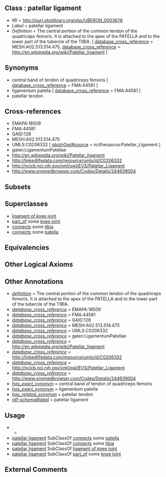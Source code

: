 
## Class : patellar ligament

 * *IRI* = http://purl.obolibrary.org/obo/UBERON_0003676
 * *Label* = patellar ligament
 * *Definition* = The central portion of the common tendon of the quadriceps femoris. It is attached to the apex of the PATELLA and to the lower part of the tubercle of the TIBIA. [ [database_cross_reference](../../ef/oboInOwl#hasDbXref.md) = MESH:A02.513.514.475, [database_cross_reference](../../ef/oboInOwl#hasDbXref.md) = http://en.wikipedia.org/wiki/Patellar_ligament ]

## Synonyms

 * central band of tendon of quadriceps femoris [ [database_cross_reference](../../ef/oboInOwl#hasDbXref.md) = FMA:44581 ]
 * ligamentum patella [ [database_cross_reference](../../ef/oboInOwl#hasDbXref.md) = FMA:44581 ]
 * patellar tendon

## Cross-references

 * EMAPA:18509
 * FMA:44581
 * GAID:128
 * MESH:A02.513.514.475
 * UMLS:C0206332 [ [oboInOwl#source](../../ce/oboInOwl#source.md) = ncithesaurus:Patellar_Ligament ]
 * galen:LigamentumPatellae
 * http://en.wikipedia.org/wiki/Patellar_ligament
 * http://linkedlifedata.com/resource/umls/id/C0206332
 * http://ncicb.nci.nih.gov/xml/owl/EVS/Patellar_Ligament
 * http://www.snomedbrowser.com/Codes/Details/244639004

## Subsets


## Superclasses

 * [ligament of knee joint](../../UBERON/88/UBERON_0011088.md)
 * [part_of](../../BFO/50/BFO_0000050.md) some [knee joint](../../UBERON/85/UBERON_0001485.md)
 * [connects](../../RO/76/RO_0002176.md) some [tibia](../../UBERON/79/UBERON_0000979.md)
 * [connects](../../RO/76/RO_0002176.md) some [patella](../../UBERON/46/UBERON_0002446.md)

## Equivalencies


## Other Logical Axioms


## Other Annotations

 * *[definition](../../IAO/15/IAO_0000115.md)* = The central portion of the common tendon of the quadriceps femoris. It is attached to the apex of the PATELLA and to the lower part of the tubercle of the TIBIA.
 * *[database_cross_reference](../../ef/oboInOwl#hasDbXref.md)* = EMAPA:18509
 * *[database_cross_reference](../../ef/oboInOwl#hasDbXref.md)* = FMA:44581
 * *[database_cross_reference](../../ef/oboInOwl#hasDbXref.md)* = GAID:128
 * *[database_cross_reference](../../ef/oboInOwl#hasDbXref.md)* = MESH:A02.513.514.475
 * *[database_cross_reference](../../ef/oboInOwl#hasDbXref.md)* = UMLS:C0206332
 * *[database_cross_reference](../../ef/oboInOwl#hasDbXref.md)* = galen:LigamentumPatellae
 * *[database_cross_reference](../../ef/oboInOwl#hasDbXref.md)* = http://en.wikipedia.org/wiki/Patellar_ligament
 * *[database_cross_reference](../../ef/oboInOwl#hasDbXref.md)* = http://linkedlifedata.com/resource/umls/id/C0206332
 * *[database_cross_reference](../../ef/oboInOwl#hasDbXref.md)* = http://ncicb.nci.nih.gov/xml/owl/EVS/Patellar_Ligament
 * *[database_cross_reference](../../ef/oboInOwl#hasDbXref.md)* = http://www.snomedbrowser.com/Codes/Details/244639004
 * *[has_exact_synonym](../../ym/oboInOwl#hasExactSynonym.md)* = central band of tendon of quadriceps femoris
 * *[has_exact_synonym](../../ym/oboInOwl#hasExactSynonym.md)* = ligamentum patella
 * *[has_related_synonym](../../ym/oboInOwl#hasRelatedSynonym.md)* = patellar tendon
 * *[rdf-schema#label](../../el/rdf-schema#label.md)* = patellar ligament

## Usage

 * -
 * [patellar ligament](../../UBERON/76/UBERON_0003676.md) SubClassOf [connects](../../RO/76/RO_0002176.md) some [patella](../../UBERON/46/UBERON_0002446.md)
 * [patellar ligament](../../UBERON/76/UBERON_0003676.md) SubClassOf [connects](../../RO/76/RO_0002176.md) some [tibia](../../UBERON/79/UBERON_0000979.md)
 * [patellar ligament](../../UBERON/76/UBERON_0003676.md) SubClassOf [ligament of knee joint](../../UBERON/88/UBERON_0011088.md)
 * [patellar ligament](../../UBERON/76/UBERON_0003676.md) SubClassOf [part_of](../../BFO/50/BFO_0000050.md) some [knee joint](../../UBERON/85/UBERON_0001485.md)

## External Comments

